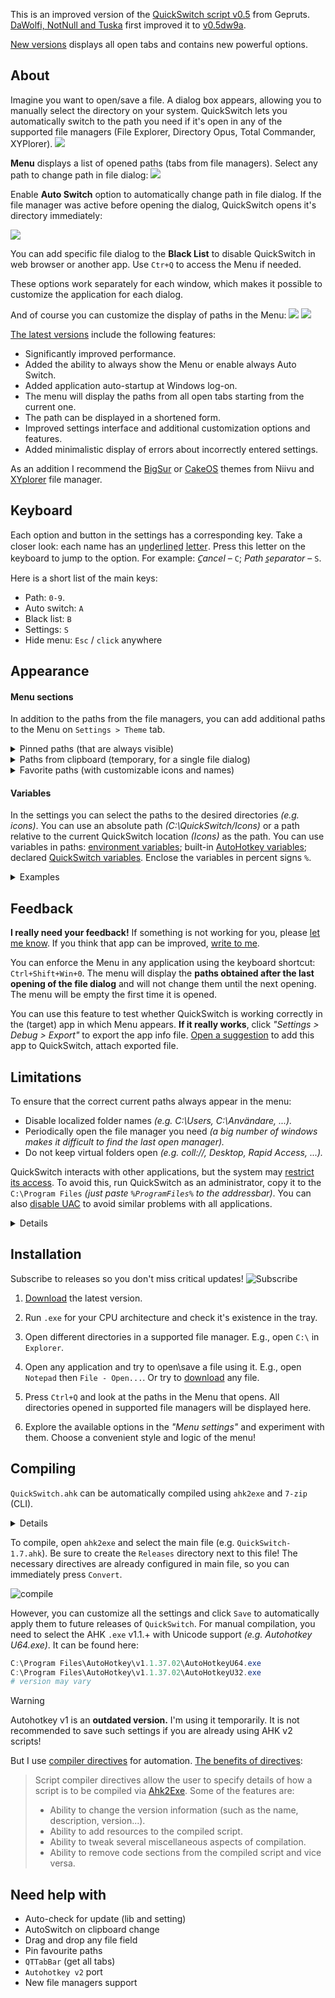 This is an improved version of the [QuickSwitch script v0.5](https://github.com/gepruts/QuickSwitch) from Gepruts. [DaWolfi, NotNull and Tuska](https://www.voidtools.com/forum/viewtopic.php?t=9881) first improved it to [v0.5dw9a](https://www.voidtools.com/forum/download/file.php?id=2235).

[New versions](https://github.com/JoyHak/QuickSwitch/releases) displays all open tabs and contains new powerful options. 

## About

Imagine you want to open/save a file. A dialog box appears, allowing you to manually select the directory on your system. QuickSwitch lets you automatically switch to the path you need if it's open in any of the supported file managers (File Explorer, Directory Opus, Total Commander, XYPlorer). 
![](https://github.com/JoyHak/QuickSwitch/blob/main/Images/white.png)

**Menu** displays a list of opened paths (tabs from file managers). Select any path to change path in file dialog:
![](https://github.com/JoyHak/QuickSwitch/blob/main/Images/menu.gif)

Enable **Auto Switch** option to automatically change path in file dialog. If the file manager was active before opening the dialog, QuickSwitch opens it's directory immediately:

![](https://github.com/JoyHak/QuickSwitch/blob/main/Images/autoswitch.gif)

You can add specific file dialog to the **Black List** to disable QuickSwitch in web browser or another app. Use `Ctr+Q` to access the Menu if needed.

These options work separately for each window, which makes it possible to customize the application for each dialog.

And of course you can customize the display of paths in the Menu:
![](https://github.com/JoyHak/QuickSwitch/blob/main/Images/settings.png)
![](https://github.com/JoyHak/QuickSwitch/blob/main/Images/settings.gif)

[The latest versions](https://github.com/JoyHak/QuickSwitch/releases) include the following features:

- Significantly improved performance.
- Added the ability to always show the Menu or enable always Auto Switch.
- Added application auto-startup at Windows log-on.
- The menu will display the paths from all open tabs starting from the current one. 
- The path can be displayed in a shortened form.
- Improved settings interface and additional customization options and features.
- Added minimalistic display of errors about incorrectly entered settings.

As an addition I recommend the [BigSur](https://www.deviantart.com/niivu/art/Big-Sur-2-Windows-10-Themes-861727886) or [CakeOS](https://www.deviantart.com/niivu/art/cakeOS-2-0-for-Windows-11-953541433) themes from Niivu and [XYplorer](https://www.xyplorer.com/index.php) file manager.

## Keyboard

Each option and button in the settings has a corresponding key.
Take a closer look: each name has an u̲n̲d̲e̲r̲l̲i̲n̲e̲d̲ l̲e̲t̲t̲e̲r̲. Press this letter on the keyboard to jump to the option. For example:
 _C̲ancel_ – `C`; _Path s̲eparator_  – `S`.

Here is a short list of the main keys:
- Path: `0-9`.
- Auto switch: `A`
- Black list: `B`
- Settings: `S`
- Hide menu: `Esc` / `click` anywhere

## Appearance
#### Menu sections
In addition to the paths from the file managers, you can add additional paths to the Menu on `Settings > Theme` tab.

<details><summary>Pinned paths (that are always visible)</summary> 

If you want some paths to appear permanently in the Menu, you can pin them. To do this, enable the `Settings > Theme > Show pinned paths`  option and select a key or mouse button at  `Settings > App > Pin path...`. Close the settings and open the Menu. Hold down the selected key and left click on any path. Now it is pinned and it will be stored in the configuration. You will see this path on every restart. 

If you turn this option off, the paths will no longer be displayed. If you turn it on, all pinned paths will be displayed again. If you want to delete all pinned paths, check `Settings > Reset > Delete favorite paths` and press `Enter`.

If you want to see the same paths in the list of fixed paths and from file managers *(for example, it is easier for you to find a path by knowing the icon of a file manager)*, disable the `Settings > Menu > Delete duplicate paths` option.

</details>

<details><summary>Paths from clipboard (temporary, for a single file dialog)</summary> 

You can copy any file or directory path (or any [variable](https://github.com/JoyHak/QuickSwitch#variables)) and it will appear in the Menu. All copied paths will remain in the Menu until you open the file dialog in another application. If you switch between file dialogs of different applications, the copied paths will disappear after switching. If you do not want a path to disappear, pin it. 

<img width="616" height="683" alt="Clipboard" src="https://github.com/user-attachments/assets/0014e6fc-74df-4936-b683-9c35a2d95068" />

Copied paths will not disappear if you force the Menu to appear using `Ctrl+Shift+Win+0` combination. It can help you open the copied paths in multiple applications. If you copy the path to a file, QuickSwitch will use the directory with that file by removing everything after the last slash `\`.

<img width="614" height="593" alt="clipboard2" src="https://github.com/user-attachments/assets/09237a63-2264-4050-9a8c-b0501536fd27" />

The option works in the background and analyzes the clipboard for the presence of a path when changing it. If several paths separated by line breaks (multi-line text) have been copied, they will be added to the Menu individually. 

Background analysis is temporarily disabled when requesting paths from other file managers *(if the `Settings > Theme > Show file managers paths` option is enabled)*, as their data is exchanged via the clipboard. If the request takes a very long time *(e.g., QuickSwitch creates the configuration for Total Commander)*, clipboard analysis will be turned off until all paths are fully received.

</details>

<details><summary>Favorite paths (with customizable icons and names)</summary>  
 
If you have many paths and want to customize how they are displayed in the Menu, enable the `Settings > Theme > Show favorite paths` option. The option works with `.lnk` shortcuts (links) from the directory you specified in the input field next to it. [Create a shortcut](https://www.thewindowsclub.com/create-desktop-shortcut-windows-10) to any directory or file in it (in this case the directory it is in will be used). From the context Menu, open the shortcut's "properties" and click on the "shortcut" tab. 

<img width="1920" height="1920" alt="properties" src="https://github.com/user-attachments/assets/ec65e78b-26cb-4989-a71b-a14c6ea964bf" />

You will see editable fields that will directly affect the display of the shortcut in QuickSwitch:
- Target
- Start in (working dir.)
- Comment
- Change icon (button)

The "target" field is the main path you will see. The "start in" field will only be used if the "target" field is empty. Even if the "target" points to a file, QuickSwitch will use the file directory by removing everything after the last slash `\`. You can change the displayed path and give it any name you want in the "comment" field. This field takes precedence over displaying the full or short path (`Settings > Short path`). All fields support [variables](https://github.com/JoyHak/QuickSwitch#variables).

Let's put the `ScriptName` variable in the "comment" field. The Menu will show the internal QuickSwitch name for the shortcut named "MyFavoritePath". 

<img width="1101" height="946" alt="shell32 example" src="https://github.com/user-attachments/assets/bcb9e450-efa5-40fd-899f-3f2c37842704" />

If you leave the "comment" field empty, the Menu will show the `Temp` variable value from "target" field (e.g. path to `C:\Temp`).

You can put the path to ICO, CUR, ANI, EXE, DLL, CPL, SCR and other resource that contains icons. For example I chose the system icon "shutdown" from `shell32.dll`, however I could choose ICO from the "Icons" folder. You can create as many shortcuts as you like and customize each one.

<img width="745" height="802" alt="recusrsive favorites" src="https://github.com/user-attachments/assets/3a969435-cfe1-48e1-b603-edf64dde2ffe" />

If you have many shortcuts, you can give them names (e.g. "MyFavoritePath") that will not be visible in the Menu and arrange them in directories. Regardless of the directory structure of your favorite paths, QuickSwitch will display all `.lnk` files from all directories. 

<img width="1369" height="778" alt="structure" src="https://github.com/user-attachments/assets/f9e2dd3c-3930-4f27-a826-e3fc86799cdc" />

You can hide some shortcuts by changing or removing their extension. If there are a lot of shortcuts and you don't need them anymore, check `Settings > Reset > Delete favorite paths`. After pressing the `Enter` button, your shortcuts will be placed in the trash. You will be able to restore them before emptying the trash can.

</details>

#### Variables
In the settings you can select the paths to the desired directories *(e.g. icons)*. You can use an absolute path *(C:\QuickSwitch/Icons)* or a path relative to the current QuickSwitch location *(Icons)* as the path. You can use variables in paths: [environment variables](https://learn.microsoft.com/en-us/windows/deployment/usmt/usmt-recognized-environment-variables); built-in [AutoHotkey variables](https://www.autohotkey.com/docs/v1/Variables.htm#BuiltIn); declared [QuickSwitch variables](https://github.com/JoyHak/QuickSwitch/blob/main/Lib/Values.ahk). Enclose the variables in percent signs `%`.
<details><summary>Examples</summary>
 
  %AppData%\Icons <br>
  %A_ScriptDir%\Icons <br>
  %Temp%\Icons\%SOME_SYSTEM_PATH% <br>
  C:\%IconsDir% <br>
  Icons <br>
  <br>
 If you have enabled the `Settings > Theme > Show paths from clipboard`, all copied variables will also be expanded. For example, if you have [Cmder](https://github.com/cmderdev/cmder) or [ConEmu](https://github.com/Maximus5/ConEmu) installed you can copy the `%ConEmuDir%` text to always see the path `C:\Users\...\cmder\vendor\conemu-maximus5` in the Menu. For permanent use you can pin this path and it will be visible in the menu always (enable `Settings > Theme > Show pinned paths`).
 
 <img width="616" height="683" alt="Clipboard" src="https://github.com/user-attachments/assets/80ea3b3d-9eec-4629-aa64-38b35a28ab92" />


</details>

## Feedback

**I really need your feedback!** If something is not working for you, please [let me know](https://github.com/JoyHak/QuickSwitch/issues/new?template=bug-report.yaml). If you think that app can be improved, [write to me](https://github.com/JoyHak/QuickSwitch/issues/new?template=feature-request.yaml).

You can enforce the Menu in any application using the keyboard shortcut: `Ctrl+Shift+Win+0`. The menu will display the **paths obtained after the last opening of the file dialog** and will not change them until the next opening. The menu will be empty the first time it is opened.

You can use this feature to test whether QuickSwitch is working correctly in the (target) app in which Menu appears. **If it really works**, click _"Settings > Debug > Export"_ to export the app info file. [Open a suggestion](https://github.com/JoyHak/QuickSwitch/issues/new?template=feature-request.yaml) to add this app to QuickSwitch, attach exported file. 

## Limitations

To ensure that the correct current paths always appear in the menu:
- Disable localized folder names *(e.g. C:\Users, C:\Användare, ...).*                       
- Periodically open the file manager you need *(a big number of windows makes it difficult to find the last open manager).*
- Do not keep virtual folders open *(e.g. coll://, Desktop, Rapid Access, ...).*

QuickSwitch interacts with other applications, but the system may [restrict its access](https://learn.microsoft.com/en-us/previous-versions/windows/it-pro/windows-10/security/threat-protection/security-policy-settings/user-account-control-allow-uiaccess-applications-to-prompt-for-elevation-without-using-the-secure-desktop). To avoid this, run QuickSwitch as an administrator, copy it to the `C:\Program Files` _(just paste `%ProgramFiles%` to the addressbar)_. You can also [disable UAC](https://superuser.com/a/1773044) to avoid similar problems with all applications.

<details><summary>Details</summary>

QuickSwitch is written in AutoHotkey, which uses WinAPI. It sends messages to other file managers and receives information about the current file dialog and its contents. For these actions to work correctly, it is required that **the target process is not running as an administrator** or QuickSwitch is running with UI access (if it is not a compiled `.ahk` file) or as an administrator. The reason for this is [UIPI](https://learn.microsoft.com/en-us/previous-versions/windows/it-pro/windows-10/security/threat-protection/security-policy-settings/user-account-control-allow-uiaccess-applications-to-prompt-for-elevation-without-using-the-secure-desktop):

> User Interface Privilege Isolation (UIPI) implements restrictions in the Windows subsystem that prevent lower-privilege applications from sending messages or installing hooks in higher-privilege processes. Higher-privilege applications are permitted to send messages to lower-privilege processes. UIPI doesn't interfere with or change the behavior of messages between applications at the same privilege (or integrity) level.

You can also [disable UAC](https://superuser.com/a/1773044) and use low-level or powerful antivirus _(Crowdstrike, Eset Endpoint Security)_ for full control over running applications. Modern viruses [does not require admin privileges](https://security.stackexchange.com/a/183149) to interact with the system. However, they can obtain admin rights by [exploiting Windows vulnerability](https://community.spiceworks.com/t/how-does-malware-actually-gain-admin-access-to-a-pc-without-av/329471).
</details>

## Installation
Subscribe to releases so you don't miss critical updates!
![Subscribe](https://github.com/user-attachments/assets/57eb9a93-fc9d-4dfd-bfb0-00720c2911f1)

1. [Download](https://github.com/JoyHak/QuickSwitch/releases) the latest version.

2. Run `.exe` for your CPU architecture and check it's existence in the tray.

3. Open different directories in a supported file manager. E.g., open `C:\` in `Explorer`.

4. Open any application and try to open\save a file using it. E.g., open `Notepad` then `File - Open...`. Or try to [download](https://github.com/JoyHak/QuickSwitch/releases) any file.

5. Press `Ctrl+Q` and look at the paths in the Menu that opens. All directories opened in supported file managers will be displayed here.

6. Explore the available options in the _"Menu settings"_ and experiment with them. Choose a convenient style and logic of the menu!

## Compiling	

`QuickSwitch.ahk` can be automatically compiled using `ahk2exe` and `7-zip` (CLI).

<details><summary>Details</summary>

`ahk2exe` is here by default: `C:\Program Files\AutoHotkey\Compiler\Ahk2Exe.exe`. </br>
It can be downloaded from here: https://github.com/AutoHotkey/Ahk2Exe </br>
It can be installed using the script: `C:\Program Files\AutoHotkey\UX\install-ahk2exe.ahk` </br>
</br>
`7zG.exe` is also needed to automatically create an archive with the required files from `CMD / PWSH`: https://7-zip.org
</details>

To compile, open `ahk2exe` and select the main file (e.g. `QuickSwitch-1.7.ahk`). Be sure to create the `Releases` directory next to this file! The necessary directives are already configured in main file, so you can immediately press `Convert`. 

![compile](https://github.com/user-attachments/assets/99a689e0-5b54-4994-9bd8-f242ac51c76b)

However, you can customize all the settings and click `Save` to automatically apply them to future releases of `QuickSwitch`. For manual compilation, you need to select the AHK `.exe` v1.1.+ with Unicode support *(e.g. Autohotkey U64.exe)*. It can be found here:
```powershell
C:\Program Files\AutoHotkey\v1.1.37.02\AutoHotkeyU64.exe
C:\Program Files\AutoHotkey\v1.1.37.02\AutoHotkeyU32.exe
# version may vary
```
> [!WARNING]
> Autohotkey v1 is an **outdated version.** I'm using it temporarily. It is not recommended to save such settings if you are already using AHK v2 scripts!

But I use [compiler directives](https://www.autohotkey.com/docs/v1/misc/Ahk2ExeDirectives.htm#Bin) for automation. [The benefits of directives](https://www.autohotkey.com/docs/v1/misc/Ahk2ExeDirectives.htm#SetProp):

> Script compiler directives allow the user to specify details of how a script is to be compiled via [Ahk2Exe](https://www.autohotkey.com/docs/v1/Scripts.htm#ahk2exe). Some of the features are:
>
> - Ability to change the version information (such as the name, description, version...).
> - Ability to add resources to the compiled script.
> - Ability to tweak several miscellaneous aspects of compilation.
> - Ability to remove code sections from the compiled script and vice versa.

## Need help with
- Auto-check for update (lib and setting)
- AutoSwitch on clipboard change
- Drag and drop any file field
- Pin favourite paths
- `QTTabBar` (get all tabs)
- `Autohotkey v2` port
- New file managers support
